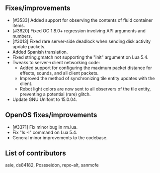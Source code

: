 ## Fixes/improvements

* [#3533] Added support for observing the contents of fluid container items.
* [#3620] Fixed OC 1.8.0+ regression involving API arguments and numbers.
* [#3013] Fixed rare server-side deadlock when sending disk activity update packets.
* Added Spanish translation.
* Fixed string.gmatch not supporting the "init" argument on Lua 5.4.
* Tweaks to server->client networking code:
  * Added support for configuring the maximum packet distance for effects, sounds, and all client packets.
  * Improved the method of synchronizing tile entity updates with the client.
  * Robot light colors are now sent to all observers of the tile entity, preventing a potential (rare) glitch.
* Update GNU Unifont to 15.0.04.

## OpenOS fixes/improvements

* [#3371] Fix minor bug in rm.lua.
* Fix "ls -l" command on Lua 5.4.
* General minor improvements to the codebase.

## List of contributors

asie, ds84182, Possseidon, repo-alt, sanmofe
